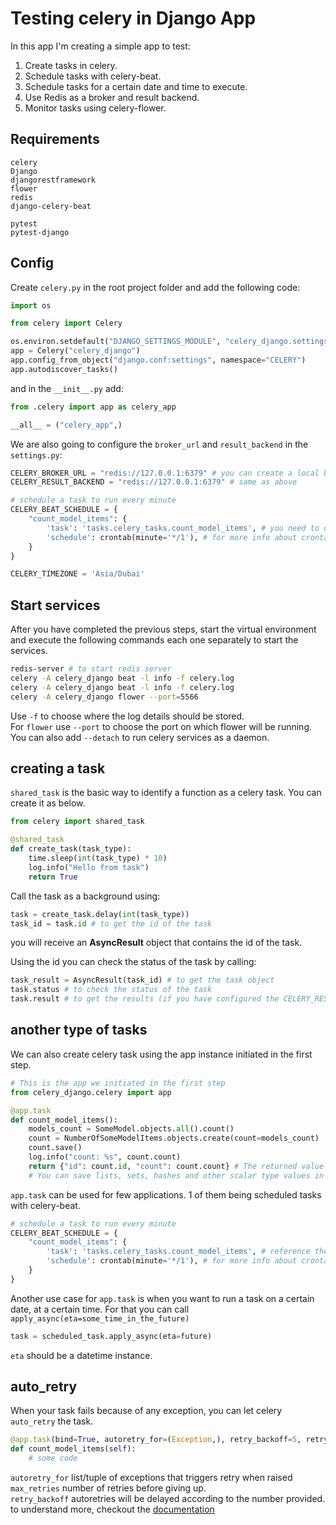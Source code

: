 # Testing celery in Django App
In this app I'm creating a simple app to test:
1. Create tasks in celery.
2. Schedule tasks with celery-beat.
3. Schedule tasks for a certain date and time to execute.
4. Use Redis as a broker and result backend.
5. Monitor tasks using celery-flower.

## Requirements
```
celery
Django
djangorestframework
flower
redis
django-celery-beat

pytest
pytest-django
```

## Config
Create ```celery.py``` in the root project folder and add the following code:
```Python
import os

from celery import Celery

os.environ.setdefault("DJANGO_SETTINGS_MODULE", "celery_django.settings")
app = Celery("celery_django")
app.config_from_object("django.conf:settings", namespace="CELERY")
app.autodiscover_tasks()
```
and in the ```__init__.py``` add:
```Python
from .celery import app as celery_app

__all__ = ("celery_app",)
```
We are also going to configure the ```broker_url``` and ```result_backend``` in the ```settings.py```:
```Python
CELERY_BROKER_URL = "redis://127.0.0.1:6379" # you can create a local broker on your server just like your local machine, or you can get a hosting server that provides redis datastore and link to it.
CELERY_RESULT_BACKEND = "redis://127.0.0.1:6379" # same as above

# schedule a task to run every minute
CELERY_BEAT_SCHEDULE = {
    "count_model_items": {
        'task': 'tasks.celery_tasks.count_model_items', # you need to define the task before referencing here as you can see in the ```app.task``` section
        'schedule': crontab(minute='*/1'), # for more info about crontab and how to utilize it, visit 'https://crontab.guru/'
    }
}

CELERY_TIMEZONE = 'Asia/Dubai'
```

## Start services
After you have completed the previous steps, start the virtual environment and execute the following commands each one separately to start the services.
```bash
redis-server # to start redis server
celery -A celery_django beat -l info -f celery.log
celery -A celery_django beat -l info -f celery.log 
celery -A celery_django flower --port=5566
```
Use ```-f``` to choose where the log details should be stored.  
For ```flower``` use ```--port``` to choose the port on which flower will be running.  
You can also add ```--detach``` to run celery services as a daemon.

## creating a task
```shared_task``` is the basic way to identify a function as a celery task.
You can create it as below.
```Python
from celery import shared_task

@shared_task
def create_task(task_type):
    time.sleep(int(task_type) * 10)
    log.info("Hello from task")
    return True
```
Call the task as a background using:
```Python
task = create_task.delay(int(task_type))
task_id = task.id # to get the id of the task
```
you will receive an **AsyncResult** object that contains the id of the task. 

Using the id you can check the status of the task by calling:
```Python
task_result = AsyncResult(task_id) # to get the task object
task.status # to check the status of the task
task.result # to get the results (if you have configured the CELERY_RESULT_BACKEND)
```

## another type of tasks
We can also create celery task using the app instance initiated in the first step.
```Python
# This is the app we initiated in the first step
from celery_django.celery import app

@app.task
def count_model_items():
    models_count = SomeModel.objects.all().count()
    count = NumberOfSomeModelItems.objects.create(count=models_count)
    count.save()
    log.info("count: %s", count.count)
    return {"id": count.id, "count": count.count} # The returned value is store in the result backend (in our case ```redis```).
    # You can save lists, sets, hashes and other scalar type values in redis.
```
```app.task``` can be used for few applications. 1 of them being scheduled tasks with celery-beat.
```Python
# schedule a task to run every minute
CELERY_BEAT_SCHEDULE = {
    "count_model_items": {
        'task': 'tasks.celery_tasks.count_model_items', # reference the task you want to schedule
        'schedule': crontab(minute='*/1'), # for more info about crontab and how to utilize it, visit 'https://crontab.guru/'
    }
}
```

Another use case for ```app.task``` is when you want to run a task on a certain date, at a certain time. For that you can call ```apply_async(eta=some_time_in_the_future)```
```Python
task = scheduled_task.apply_async(eta=future)
```
```eta``` should be a datetime instance.

## auto_retry
When your task fails because of any exception, you can let celery ```auto_retry``` the task.
```Python
@app.task(bind=True, autoretry_for=(Exception,), retry_backoff=5, retry_kwargs={'max_retries': 5})
def count_model_items(self):
    # some code
```
```autoretry_for``` list/tuple of exceptions that triggers retry when raised  
```max_retries``` number of retries before giving up.  
```retry_backoff``` autoretries will be delayed according to the number provided.
to understand more, checkout the [documentation](https://docs.celeryq.dev/en/stable/userguide/tasks.html#Task.autoretry_for)
